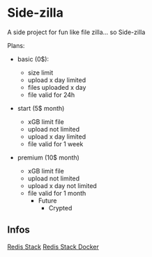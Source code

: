# Side-zilla

A side project for fun like file zilla... so Side-zilla

Plans:

- basic (0$):

  - size limit
  - upload x day limited
  - files uploaded x day
  - file valid for 24h

- start (5$ month)

  - xGB limit file
  - upload not limited
  - upload x day limited
  - file valid for 1 week

- premium (10$ month)
  - xGB limit file
  - upload not limited
  - upload x day not limited
  - file valid for 1 month
    - Future
      - Crypted

## Infos

[Redis Stack](https://redis.io/docs/stack/)
[Redis Stack Docker](https://redis.io/docs/stack/get-started/install/docker/)
